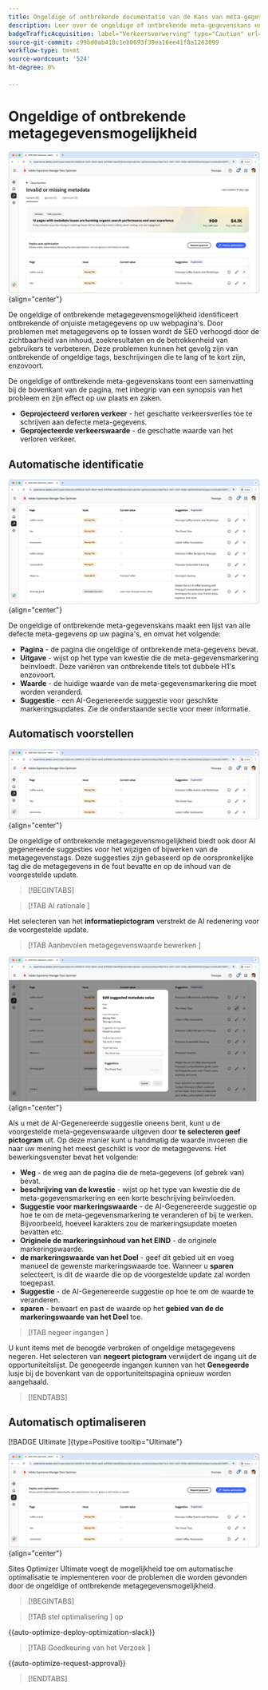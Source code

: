 ```yaml
---
title: Ongeldige of ontbrekende documentatie van de Kans van meta-gegevens
description: Leer over de ongeldige of ontbrekende meta-gegevenskans en hoe te om het te gebruiken om verkeersverwerving te verbeteren.
badgeTrafficAcquisition: label="Verkeersverwerving" type="Caution" url="../../opportunity-types/traffic-acquisition.md" tooltip="Verkeersverwerving"
source-git-commit: c99bd0ab418c1eb0693f39ea16ee41f8a1263099
workflow-type: tm+mt
source-wordcount: '524'
ht-degree: 0%

---
```



# Ongeldige of ontbrekende metagegevensmogelijkheid

![ Ongeldige of ontbrekende meta-gegevenskans ](./assets/missing-or-invalid-metadata/hero.png){align="center"}

De ongeldige of ontbrekende metagegevensmogelijkheid identificeert ontbrekende of onjuiste metagegevens op uw webpagina&#39;s. Door problemen met metagegevens op te lossen wordt de SEO verhoogd door de zichtbaarheid van inhoud, zoekresultaten en de betrokkenheid van gebruikers te verbeteren. Deze problemen kunnen het gevolg zijn van ontbrekende of ongeldige tags, beschrijvingen die te lang of te kort zijn, enzovoort.

De ongeldige of ontbrekende meta-gegevenskans toont een samenvatting bij de bovenkant van de pagina, met inbegrip van een synopsis van het probleem en zijn effect op uw plaats en zaken.

* **Geprojecteerd verloren verkeer** - het geschatte verkeersverlies toe te schrijven aan defecte meta-gegevens.
* **Geprojecteerde verkeerswaarde** - de geschatte waarde van het verloren verkeer.

## Automatische identificatie

![ auto-identificeer ongeldige of ontbrekende meta-gegevens ](./assets/missing-or-invalid-metadata/auto-identify.png){align="center"}

De ongeldige of ontbrekende meta-gegevenskans maakt een lijst van alle defecte meta-gegevens op uw pagina&#39;s, en omvat het volgende:

* **Pagina** - de pagina die ongeldige of ontbrekende meta-gegevens bevat.
* **Uitgave** - wijst op het type van kwestie die de meta-gegevensmarkering beïnvloedt. Deze variëren van ontbrekende titels tot dubbele H1&#39;s enzovoort.
* **Waarde** - de huidige waarde van de meta-gegevensmarkering die moet worden veranderd.
* **Suggestie** - een AI-Gegenereerde suggestie voor geschikte markeringsupdates. Zie de onderstaande sectie voor meer informatie.

## Automatisch voorstellen

![ automatisch-suggereren ongeldige of ontbrekende meta-gegevens ](./assets/missing-or-invalid-metadata/auto-suggest.png){align="center"}

De ongeldige of ontbrekende metagegevensmogelijkheid biedt ook door AI gegenereerde suggesties voor het wijzigen of bijwerken van de metagegevenstags. Deze suggesties zijn gebaseerd op de oorspronkelijke tag die de metagegevens in de fout bevatte en op de inhoud van de voorgestelde update.

>[!BEGINTABS]

>[!TAB  AI rationale ]

Het selecteren van het **informatiepictogram** verstrekt de AI redenering voor de voorgestelde update.

>[!TAB  Aanbevolen metagegevenswaarde bewerken ]

![ geef gesuggereerde ongeldige of ontbrekende meta-gegevens uit ](./assets/missing-or-invalid-metadata/edit-suggested-metadata-value.png){align="center"}

Als u met de AI-Gegenereerde suggestie oneens bent, kunt u de voorgestelde meta-gegevenswaarde uitgeven door **te selecteren geef pictogram** uit. Op deze manier kunt u handmatig de waarde invoeren die naar uw mening het meest geschikt is voor de metagegevens. Het bewerkingsvenster bevat het volgende:

* **Weg** - de weg aan de pagina die de meta-gegevens (of gebrek van) bevat.
* **beschrijving van de kwestie** - wijst op het type van kwestie die de meta-gegevensmarkering en een korte beschrijving beïnvloeden.
* **Suggestie voor markeringswaarde** - de AI-Gegenereerde suggestie op hoe te om de meta-gegevensmarkering te veranderen of bij te werken. Bijvoorbeeld, hoeveel karakters zou de markeringsupdate moeten bevatten etc.
* **Originele de markeringsinhoud van het EIND** - de originele markeringswaarde.
* **de markeringswaarde van het Doel** - geef dit gebied uit en voeg manueel de gewenste markeringswaarde toe. Wanneer u **sparen** selecteert, is dit de waarde die op de voorgestelde update zal worden toegepast.
* **Suggestie** - de AI-Gegenereerde suggestie op hoe te om de waarde te veranderen.
* **sparen** - bewaart en past de waarde op het **gebied van de de markeringswaarde van het Doel** toe.

>[!TAB  negeer ingangen ]

U kunt items met de beoogde verbroken of ongeldige metagegevens negeren. Het selecteren van **negeert pictogram** verwijdert de ingang uit de opportuniteitslijst. De genegeerde ingangen kunnen van het **Genegeerde** lusje bij de bovenkant van de opportuniteitspagina opnieuw worden aangehaald.

>[!ENDTABS]

## Automatisch optimaliseren

[!BADGE  Ultimate ]{type=Positive tooltip="Ultimate"}

![ auto-optimaliseer gesuggereerde ongeldige of ontbrekende meta-gegevens ](./assets/missing-or-invalid-metadata/auto-optimize.png){align="center"}

Sites Optimizer Ultimate voegt de mogelijkheid toe om automatische optimalisatie te implementeren voor de problemen die worden gevonden door de ongeldige of ontbrekende metagegevensmogelijkheid. <!--- TBD-need more in-depth and opportunity specific information here. What does the auto-optimization do?-->

>[!BEGINTABS]

>[!TAB  stel optimalisering ] op

{{auto-optimize-deploy-optimization-slack}}

>[!TAB  Goedkeuring van het Verzoek ]

{{auto-optimize-request-approval}}

>[!ENDTABS]
